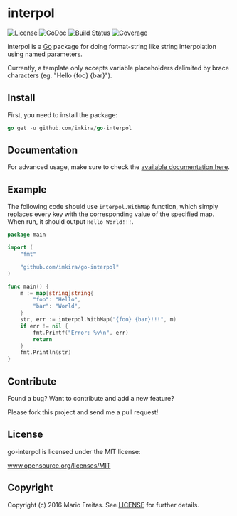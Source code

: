 # interpol

[![License](http://img.shields.io/badge/license-MIT-red.svg?style=flat)](https://github.com/imkira/go-interpol/blob/master/LICENSE.txt)
[![GoDoc](https://godoc.org/github.com/imkira/go-interpol?status.svg)](https://godoc.org/github.com/imkira/go-interpol)
[![Build Status](http://img.shields.io/travis/imkira/go-interpol.svg?style=flat)](https://travis-ci.org/imkira/go-interpol)
[![Coverage](https://codecov.io/gh/imkira/go-interpol/branch/master/graph/badge.svg)](https://codecov.io/gh/imkira/go-interpol)

interpol is a [Go](http://golang.org) package for doing format-string like
string interpolation using named parameters.

Currently, a template only accepts variable placeholders delimited by brace
characters (eg. "Hello {foo} {bar}").

## Install

First, you need to install the package:

```go
go get -u github.com/imkira/go-interpol
```

## Documentation

For advanced usage, make sure to check the
[available documentation here](http://godoc.org/github.com/imkira/go-interpol).

## Example

The following code should use `interpol.WithMap` function, which simply
replaces every key with the corresponding value of the specified map.
When run, it should output `Hello World!!!`.

```go
package main

import (
	"fmt"

	"github.com/imkira/go-interpol"
)

func main() {
	m := map[string]string{
		"foo": "Hello",
		"bar": "World",
	}
	str, err := interpol.WithMap("{foo} {bar}!!!", m)
	if err != nil {
		fmt.Printf("Error: %v\n", err)
		return
	}
	fmt.Println(str)
}
```

## Contribute

Found a bug? Want to contribute and add a new feature?

Please fork this project and send me a pull request!

## License

go-interpol is licensed under the MIT license:

www.opensource.org/licenses/MIT

## Copyright

Copyright (c) 2016 Mario Freitas. See
[LICENSE](http://github.com/imkira/go-interpol/blob/master/LICENSE)
for further details.
